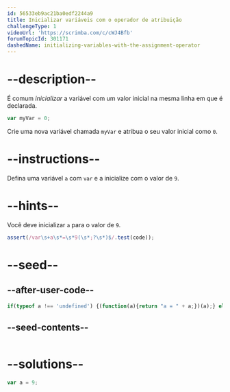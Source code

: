 ```yaml
---
id: 56533eb9ac21ba0edf2244a9
title: Inicializar variáveis com o operador de atribuição
challengeType: 1
videoUrl: 'https://scrimba.com/c/cWJ4Bfb'
forumTopicId: 301171
dashedName: initializing-variables-with-the-assignment-operator
---
```


# --description--

É comum <dfn>inicializar</dfn> a variável com um valor inicial na mesma linha em que é declarada.

```js
var myVar = 0;
```

Crie uma nova variável chamada `myVar` e atribua o seu valor inicial como `0`.

# --instructions--

Defina uma variável `a` com `var` e a inicialize com o valor de `9`.

# --hints--

Você deve inicializar `a` para o valor de `9`.

```js
assert(/var\s+a\s*=\s*9(\s*;?\s*)$/.test(code));
```

# --seed--

## --after-user-code--

```js
if(typeof a !== 'undefined') {(function(a){return "a = " + a;})(a);} else { (function() {return 'a is undefined';})(); }
```

## --seed-contents--

```js

```

# --solutions--

```js
var a = 9;
```

